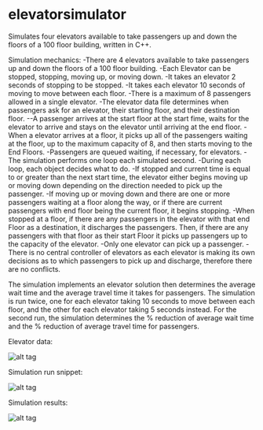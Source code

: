 elevatorsimulator
============

Simulates four elevators available to take passengers up and down the floors of a 100 floor building, written in C++.

Simulation mechanics:
-There are 4 elevators available to take passengers up and down the floors of a 100 floor building.
-Each Elevator can be stopped, stopping, moving up, or moving down.
-It takes an elevator 2 seconds of stopping to be stopped.
-It takes each elevator 10 seconds of moving to move between each floor.
-There is a maximum of 8 passengers allowed in a single elevator.
-The elevator data file determines when passengers ask for an elevator, their starting floor, and their destination floor.
--A passenger arrives at the start floor at the start fime, waits for the elevator to arrive and stays on the elevator until arriving at the end floor.
-When a elevator arrives at a floor, it picks up all of the passengers waiting at the floor, up to the maximum capacity of 8, and then starts moving to the End Floors.
-Passengers are queued waiting, if necessary, for elevators.
-The simulation performs one loop each simulated second.
-During each loop, each object decides what to do.
-If stopped and current time is equal to or greater than the next start time, the elevator either begins moving up or moving down depending on the direction needed to pick up the passenger.
-If moving up or moving down and there are one or more passengers waiting at a floor along the way, or if there are current passengers with end floor being the current floor, it begins stopping.
-When stopped at a floor, if there are any passengers in the elevator with that end Floor as a destination, it discharges the passengers. Then, if there are any passengers with that floor as their start Floor it picks up passengers up to the capacity of the elevator.
-Only one elevator can pick up a passenger.
-There is no central controller of elevators as each elevator is making its own decisions as to which passengers to pick up and discharge, therefore there are no conflicts.

The simulation implements an elevator solution then determines the average wait time and the average travel time it takes for
passengers.  The simulation is run twice, one for each elevator taking 10 seconds to move between each floor, and the other for each elevator taking 5 seconds instead.  For the second run, the simulation determines the % reduction of average wait time and the % reduction of average travel time for passengers.

Elevator data:

![alt tag](https://raw.githubusercontent.com/donnemartin/elevatorsimulator/master/res/elevatordata.png)

Simulation run snippet:

![alt tag](https://raw.githubusercontent.com/donnemartin/elevatorsimulator/master/res/simulation.png)

Simulation results:

![alt tag](https://raw.githubusercontent.com/donnemartin/elevatorsimulator/master/res/results.png)